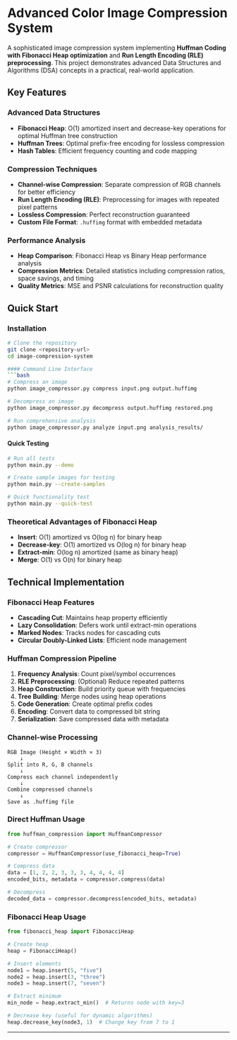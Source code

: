 # Advanced Color Image Compression System

A sophisticated image compression system implementing **Huffman Coding with Fibonacci Heap optimization** and **Run Length Encoding (RLE) preprocessing**. This project demonstrates advanced Data Structures and Algorithms (DSA) concepts in a practical, real-world application.

## Key Features

### Advanced Data Structures
- **Fibonacci Heap**: O(1) amortized insert and decrease-key operations for optimal Huffman tree construction
- **Huffman Trees**: Optimal prefix-free encoding for lossless compression
- **Hash Tables**: Efficient frequency counting and code mapping

### Compression Techniques
- **Channel-wise Compression**: Separate compression of RGB channels for better efficiency
- **Run Length Encoding (RLE)**: Preprocessing for images with repeated pixel patterns
- **Lossless Compression**: Perfect reconstruction guaranteed
- **Custom File Format**: `.huffimg` format with embedded metadata

### Performance Analysis
- **Heap Comparison**: Fibonacci Heap vs Binary Heap performance analysis
- **Compression Metrics**: Detailed statistics including compression ratios, space savings, and timing
- **Quality Metrics**: MSE and PSNR calculations for reconstruction quality


## Quick Start

### Installation
```bash
# Clone the repository
git clone <repository-url>
cd image-compression-system

#### Command Line Interface
```bash
# Compress an image
python image_compressor.py compress input.png output.huffimg

# Decompress an image
python image_compressor.py decompress output.huffimg restored.png

# Run comprehensive analysis
python image_compressor.py analyze input.png analysis_results/
```

#### Quick Testing
```bash
# Run all tests
python main.py --demo

# Create sample images for testing
python main.py --create-samples

# Quick functionality test
python main.py --quick-test
```


### Theoretical Advantages of Fibonacci Heap

- **Insert**: O(1) amortized vs O(log n) for binary heap
- **Decrease-key**: O(1) amortized vs O(log n) for binary heap
- **Extract-min**: O(log n) amortized (same as binary heap)
- **Merge**: O(1) vs O(n) for binary heap

## Technical Implementation

### Fibonacci Heap Features
- **Cascading Cut**: Maintains heap property efficiently
- **Lazy Consolidation**: Defers work until extract-min operations
- **Marked Nodes**: Tracks nodes for cascading cuts
- **Circular Doubly-Linked Lists**: Efficient node management

### Huffman Compression Pipeline
1. **Frequency Analysis**: Count pixel/symbol occurrences
2. **RLE Preprocessing**: (Optional) Reduce repeated patterns
3. **Heap Construction**: Build priority queue with frequencies
4. **Tree Building**: Merge nodes using heap operations
5. **Code Generation**: Create optimal prefix codes
6. **Encoding**: Convert data to compressed bit string
7. **Serialization**: Save compressed data with metadata

### Channel-wise Processing
```
RGB Image (Height × Width × 3)
    ↓
Split into R, G, B channels
    ↓
Compress each channel independently
    ↓
Combine compressed channels
    ↓
Save as .huffimg file
```


### Direct Huffman Usage
```python
from huffman_compression import HuffmanCompressor

# Create compressor
compressor = HuffmanCompressor(use_fibonacci_heap=True)

# Compress data
data = [1, 2, 2, 3, 3, 3, 4, 4, 4, 4]
encoded_bits, metadata = compressor.compress(data)

# Decompress
decoded_data = compressor.decompress(encoded_bits, metadata)
```

### Fibonacci Heap Usage
```python
from fibonacci_heap import FibonacciHeap

# Create heap
heap = FibonacciHeap()

# Insert elements
node1 = heap.insert(5, "five")
node2 = heap.insert(3, "three")
node3 = heap.insert(7, "seven")

# Extract minimum
min_node = heap.extract_min()  # Returns node with key=3

# Decrease key (useful for dynamic algorithms)
heap.decrease_key(node3, 1)  # Change key from 7 to 1
```

---

